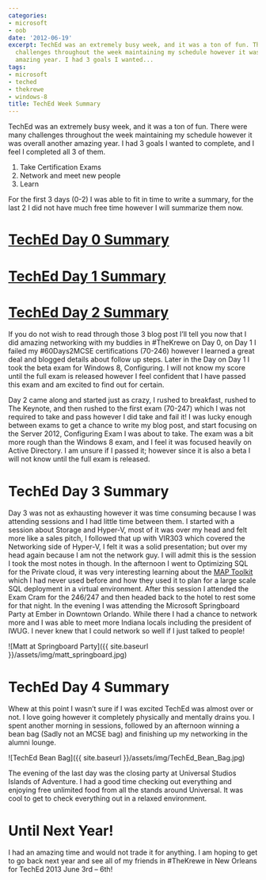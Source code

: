 ```yaml
---
categories:
- microsoft
- oob
date: '2012-06-19'
excerpt: TechEd was an extremely busy week, and it was a ton of fun. There were many
  challenges throughout the week maintaining my schedule however it was overall another
  amazing year. I had 3 goals I wanted...
tags:
- microsoft
- teched
- thekrewe
- windows-8
title: TechEd Week Summary
---
```


TechEd was an extremely busy week, and it was a ton of fun. There were many challenges throughout the week maintaining my schedule however it was overall another amazing year. I had 3 goals I wanted to complete, and I feel I completed all 3 of them.

1. Take Certification Exams
2. Network and meet new people
3. Learn

For the first 3 days (0-2) I was able to fit in time to write a summary, for the last 2 I did not have much free time however I will summarize them now.

# [TechEd Day 0 Summary](http://mattblogsit.com/2012/06/11/teched-day-0-summary/)

# [TechEd Day 1 Summary](http://mattblogsit.com/2012/06/11/teched-day-1-summary/)

# [TechEd Day 2 Summary](http://mattblogsit.com/2012/06/13/teched-day-2-summary/)

If you do not wish to read through those 3 blog post I’ll tell you now that I did amazing networking with my buddies in #TheKrewe on Day 0, on Day 1 I failed my #60Days2MCSE certifications (70-246) however I learned a great deal and blogged details about follow up steps. Later in the Day on Day 1 I took the beta exam for Windows 8, Configuring. I will not know my score until the full exam is released however I feel confident that I have passed this exam and am excited to find out for certain.

Day 2 came along and started just as crazy, I rushed to breakfast, rushed to The Keynote, and then rushed to the first exam (70-247) which I was not required to take and pass however I did take and fail it! I was lucky enough between exams to get a chance to write my blog post, and start focusing on the Server 2012, Configuring Exam I was about to take. The exam was a bit more rough than the Windows 8 exam, and I feel it was focused heavily on Active Directory. I am unsure if I passed it; however since it is also a beta I will not know until the full exam is released.

# TechEd Day 3 Summary

Day 3 was not as exhausting however it was time consuming because I was attending sessions and I had little time between them. I started with a session about Storage and Hyper-V, most of it was over my head and felt more like a sales pitch, I followed that up with VIR303 which covered the Networking side of Hyper-V, I felt it was a solid presentation; but over my head again because I am not the network guy. I will admit this is the session I took the most notes in though. In the afternoon I went to Optimizing SQL for the Private cloud, it was very interesting learning about the [MAP Toolkit](http://technet.microsoft.com/en-us/library/bb977556.aspx) which I had never used before and how they used it to plan for a large scale SQL deployment in a virtual environment. After this session I attended the Exam Cram for the 246/247 and then headed back to the hotel to rest some for that night. In the evening I was attending the Microsoft Springboard Party at Ember in Downtown Orlando. While there I had a chance to network more and I was able to meet more Indiana locals including the president of IWUG. I never knew that I could network so well if I just talked to people!

![Matt at Springboard Party]({{ site.baseurl }}/assets/img/matt_springboard.jpg)

# TechEd Day 4 Summary

Whew at this point I wasn’t sure if I was excited TechEd was almost over or not. I love going however it completely physically and mentally drains you. I spent another morning in sessions, followed by an afternoon winning a bean bag (Sadly not an MCSE bag) and finishing up my networking in the alumni lounge.

![TechEd Bean Bag]({{ site.baseurl }}/assets/img/TechEd_Bean_Bag.jpg)

The evening of the last day was the closing party at Universal Studios Islands of Adventure. I had a good time checking out everything and enjoying free unlimited food from all the stands around Universal. It was cool to get to check everything out in a relaxed environment.

# Until Next Year!

I had an amazing time and would not trade it for anything. I am hoping to get to go back next year and see all of my friends in #TheKrewe in New Orleans for TechEd 2013 June 3rd – 6th!